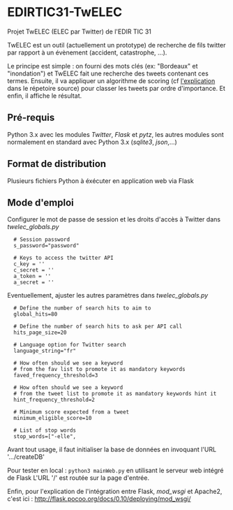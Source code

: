 # EDIRTIC31-TwELEC
Projet TwELEC (ELEC par Twitter) de l'EDIR TIC 31

TwELEC est un outil (actuellement un prototype) de recherche de fils twitter par rapport à un évènement (accident, catastrophe, ...).

Le principe est simple : on fourni des mots clés (ex: "Bordeaux" et "inondation") et TwELEC fait une recherche des tweets
contenant ces termes. Ensuite, il va appliquer un algorithme de scoring (cf [l'explication](./source/scoring.md) dans le répetoire source) pour classer les tweets par ordre d'importance. Et enfin, il affiche le résultat.

## Pré-requis

Python 3.x avec les modules *Twitter*, *Flask* et *pytz*, les autres modules sont normalement en standard avec Python 3.x (*sqlite3*, *json*,...)

## Format de distribution

Plusieurs fichiers Python à éxécuter en application web via Flask

## Mode d'emploi

Configurer le mot de passe de session et les droits d'accès à Twitter dans *twelec_globals.py*

      # Session password
      s_password="password"

      # Keys to access the twitter API
      c_key = ''
      c_secret = ''
      a_token = ''
      a_secret = ''
    
    
Eventuellement, ajuster les autres paramètres dans *twelec_globals.py*

      # Define the number of search hits to aim to
      global_hits=80

      # Define the number of search hits to ask per API call
      hits_page_size=20

      # Language option for Twitter search
      language_string="fr"

      # How often should we see a keyword
      # from the fav list to promote it as mandatory keywords
      faved_frequency_threshold=3

      # How often should we see a keyword
      # from the tweet list to promote it as mandatory keywords hint it
      hint_frequency_threshold=2

      # Minimum score expected from a tweet
      minimum_eligible_score=10

      # List of stop words
      stop_words=["-elle",

Avant tout usage, il faut initialiser la base de données en invoquant l'URL '.../createDB'

Pour tester en local : <code>python3 mainWeb.py</code> en utilisant le serveur web intégré de Flask
L'URL '/' est routée sur la page d'entrée.

Enfin, pour l'explication de l'intégration entre Flask, *mod_wsgi* et Apache2, c'est ici : http://flask.pocoo.org/docs/0.10/deploying/mod_wsgi/
